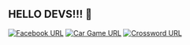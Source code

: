 

## HELLO DEVS!!! 👋

[![Facebook URL](https://img.shields.io/badge/FB-stvnsrrn18-blue)](https://facebook.com/stvnsrrn18)
[![Car Game URL](https://img.shields.io/badge/JS-Mini%Car%Game-blue)](https://serrano1314.github.io/mini-car-game/)
[![Crossword URL](https://img.shields.io/badge/HTML%20CSS-Crossword-blue)](https://serrano1314.github.io/Crossword/)

<!--
**serrano1314/serrano1314** is a ✨ _special_ ✨ repository because its `README.md` (this file) appears on your GitHub profile.
Here are some ideas to get you started:

- 🔭 I’m currently working on ...
- 🌱 I’m currently learning ...
- 👯 I’m looking to collaborate on ...
- 🤔 I’m looking for help with ...
- 💬 Ask me about ...
- 📫 How to reach me: ...
- 😄 Pronouns: ...
- ⚡ Fun fact: ...
-->
